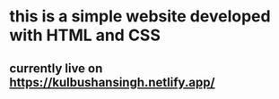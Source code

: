 
# this is a simple website developed with HTML and CSS

## currently live on https://kulbushansingh.netlify.app/
